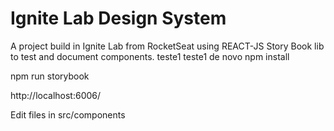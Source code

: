 # Ignite Lab Design System
A project build in Ignite Lab from RocketSeat using REACT-JS Story Book lib to test and document components.
teste1
teste1 de novo
npm install 

npm run storybook

http://localhost:6006/

Edit files in src/components
